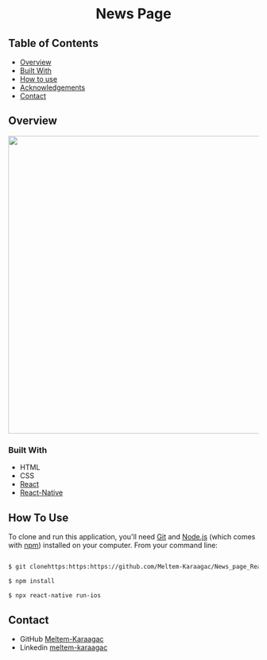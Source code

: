 

<h1 align="center">News Page</h1>




## Table of Contents

- [Overview](#overview)
- [Built With](#built-with)
- [How to use](#how-to-use)
- [Acknowledgements](#acknowledgements)
- [Contact](#contact)

<!-- OVERVIEW -->

## Overview

  <img  src='./overview/news_page.gif' height=600>



### Built With


- HTML
- CSS
- [React]( https://reactjs.org/)
- [React-Native](https://reactnative.dev/)


## How To Use



To clone and run this application, you'll need [Git](https://git-scm.com) and [Node.js](https://nodejs.org/en/download/) (which comes with [npm](http://npmjs.com)) installed on your computer. From your command line:

```bash

$ git clonehttps:https:https://github.com/Meltem-Karaagac/News_page_ReactNative

$ npm install

$ npx react-native run-ios

```




## Contact

- GitHub [Meltem-Karaagac](https://github.com/Meltem-Karaagac)
- Linkedin [meltem-karaagac](https://www.linkedin.com/in/meltem-karaagac/)

